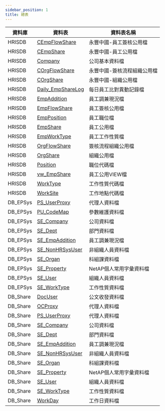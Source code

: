 ```yaml
---
sidebar_position: 1
title: 總表
---
```



| 資料庫    | 資料表                   | 資料表名稱                                     |
|--------|-----------------------|-------------------------------------------|
| HRISDB | [CEmpFlowShare](/docs/data-dictionary/tableschema/HRISDB#cempflowshare---永豐中國-員工簽核公用檔)     | 永豐中國-員工簽核公用檔     |
| HRISDB | [CEmpShare](/docs/data-dictionary/tableschema/HRISDB#cempshare---永豐中國-員工公用檔)         | 永豐中國-員工公用檔             |
| HRISDB | [Company](/docs/data-dictionary/tableschema/HRISDB#company---公司基本資料檔)           | 公司基本資料檔                          |
| HRISDB | [COrgFlowShare](/docs/data-dictionary/tableschema/HRISDB#corgflowshare---永豐中國-簽核流程組織公用檔)     | 永豐中國-簽核流程組織公用檔 |
| HRISDB | [COrgShare](/docs/data-dictionary/tableschema/HRISDB#corgshare---永豐中國-組織公用檔)         | 永豐中國-組織公用檔             |
| HRISDB | [Daily_EmpShareLog](/docs/data-dictionary/tableschema/HRISDB#daily_empsharelog---每日員工比對異動記錄檔) | 每日員工比對異動記錄檔            |
| HRISDB | [EmpAddition](/docs/data-dictionary/tableschema/HRISDB#empaddition---員工調兼現況檔)       | 員工調兼現況檔                      |
| HRISDB | [EmpFlowShare](/docs/data-dictionary/tableschema/HRISDB#empflowshare---員工簽核公用檔)      | 員工簽核公用檔                       |
| HRISDB | [EmpPosition](/docs/data-dictionary/tableschema/HRISDB#empposition---員工職位檔)       | 員工職位檔                         |
| HRISDB | [EmpShare](/docs/data-dictionary/tableschema/HRISDB#empshare---員工公用檔)          | 員工公用檔                           |
| HRISDB | [EmpWorkType](/docs/data-dictionary/tableschema/HRISDB#empworktype---員工工作性質檔)       | 員工工作性質檔                      |
| HRISDB | [OrgFlowShare](/docs/data-dictionary/tableschema/HRISDB#orgflowshare---簽核流程組織公用檔)      | 簽核流程組織公用檔                   |
| HRISDB | [OrgShare](/docs/data-dictionary/tableschema/HRISDB#orgshare---組織公用檔)          | 組織公用檔                           |
| HRISDB | [Position](/docs/data-dictionary/tableschema/HRISDB#position---職位代碼檔)          | 職位代碼檔                            |
| HRISDB | [vw_EmpShare](/docs/data-dictionary/tableschema/HRISDB#vw_empshare---員工公用VIEW檔)       | 員工公用VIEW檔                    |
| HRISDB | [WorkType](/docs/data-dictionary/tableschema/HRISDB#worktype---工作性質代碼檔)          | 工作性質代碼檔                          |
| HRISDB | [WorkSite](/docs/data-dictionary/tableschema/HRISDB#worksite---工作地點代碼檔)           | 工作地點代碼檔                          |
| DB_EPSys | [PS_UserProxy](/docs/data-dictionary/tableschema/DB_EPSys#ps_userproxy---代理人資料檔)    | 代理人資料檔              |
| DB_EPSys | [PU_CodeMap](/docs/data-dictionary/tableschema/DB_EPSys#pu_codemap---參數維護資料檔)      | 參數維護資料檔            |
| DB_EPSys | [SE_Company](/docs/data-dictionary/tableschema/DB_EPSys#se_company---公司資料檔)      | 公司資料檔                |
| DB_EPSys | [SE_Dept](/docs/data-dictionary/tableschema/DB_EPSys#se_dept---部門資料檔)         | 部門資料檔                |
| DB_EPSys | [SE_EmpAddition](/docs/data-dictionary/tableschema/DB_EPSys#se_empaddition---員工調兼現況檔)  | 員工調兼現況檔            |
| DB_EPSys | [SE_NonHRSysUser](/docs/data-dictionary/tableschema/DB_EPSys#se_nonhrsysuser---非組織人員資料檔) | 非組織人員資料檔          |
| DB_EPSys | [SE_Organ](/docs/data-dictionary/tableschema/DB_EPSys#se_organ---科組課資料檔)        | 科組課資料檔              |
| DB_EPSys | [SE_Property](/docs/data-dictionary/tableschema/DB_EPSys#se_property---NetAP個人常用字彙資料檔)     | NetAP個人常用字彙資料檔   |
| DB_EPSys | [SE_User](/docs/data-dictionary/tableschema/DB_EPSys#se_user---組織人員資料檔)         | 組織人員資料檔            |
| DB_EPSys | [SE_WorkType](/docs/data-dictionary/tableschema/DB_EPSys#se_worktype---工作性質資料檔)     | 工作性質資料檔            |
| DB_Share | [DocUser](/docs/data-dictionary/tableschema/DB_Share#docuser---公文收發資料檔)           | 公文收發資料檔     |
| DB_Share | [OCProxy](/docs/data-dictionary/tableschema/DB_Share#ocproxy---代理人資料檔)           | 代理人資料檔       |
| DB_Share | [PS_UserProxy](/docs/data-dictionary/tableschema/DB_Share#ps_userproxy---代理人資料檔)      | 代理人資料檔       |
| DB_Share | [SE_Company](/docs/data-dictionary/tableschema/DB_Share#se_company---公司資料檔)        | 公司資料檔         |
| DB_Share | [SE_Dept](/docs/data-dictionary/tableschema/DB_Share#se_dept---部門資料檔)           | 部門資料檔         |
| DB_Share | [SE_EmpAddition](/docs/data-dictionary/tableschema/DB_Share#se_empaddition---員工調兼現況檔)    | 員工調兼現況檔     |
| DB_Share | [SE_NonHRSysUser](/docs/data-dictionary/tableschema/DB_Share#se_nonhrsysuser---非組織人員資料檔)   | 非組織人員資料檔   |
| DB_Share | [SE_Organ](/docs/data-dictionary/tableschema/DB_Share#se_organ---科組課資料檔)          | 科組課資料檔       |
| DB_Share | [SE_Property](/docs/data-dictionary/tableschema/DB_Share#se_property---NetAP個人常用字彙資料檔) | NetAP個人常用字彙資料檔 |
| DB_Share | [SE_User](/docs/data-dictionary/tableschema/DB_Share#se_user---組織人員資料檔)           | 組織人員資料檔     |
| DB_Share | [SE_WorkType](/docs/data-dictionary/tableschema/DB_Share#se_worktype---工作性質資料檔)       | 工作性質資料檔     |
| DB_Share | [WorkDay](/docs/data-dictionary/tableschema/DB_Share#workday---工作日資料檔)           | 工作日資料檔       |
